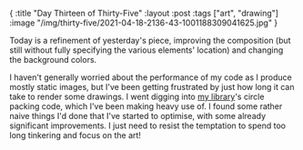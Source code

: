 {
:title "Day Thirteen of Thirty-Five"
:layout :post
:tags ["art", "drawing"]
:image "/img/thirty-five/2021-04-18-2136-43-1001188309041625.jpg"
}

Today is a refinement of yesterday's piece, improving the composition (but still without fully specifying the various elements' location) and changing the background colors.

I haven't generally worried about the performance of my code as I produce mostly static images, but I've been getting frustrated by just how long it can take to render some drawings. I went digging into [my library](https://github.com/dominicfreeston/penny)'s circle packing code, which I've been making heavy use of. I found some rather naive things I'd done that I've started to optimise, with some already significant improvements. I just need to resist the temptation to spend too long tinkering and focus on the art!
